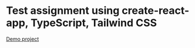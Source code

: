 # Test assignment using create-react-app, TypeScript, Tailwind CSS

[Demo project](https://test-assignment-joblist.surge.sh/)